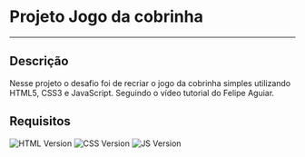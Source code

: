 # Projeto Jogo da cobrinha

<hr />

## Descrição

Nesse projeto o desafio foi de recriar o jogo da cobrinha simples utilizando HTML5, CSS3 e JavaScript. Seguindo o vídeo tutorial do Felipe Aguiar.

## Requisitos

![HTML Version](https://img.shields.io/static/v1?label=HTML&message=5&color=blue)
![CSS Version](https://img.shields.io/static/v1?label=CSS&message=3&color=purple)
![JS Version](https://img.shields.io/static/v1?label=JS&message=ES6&color=green)